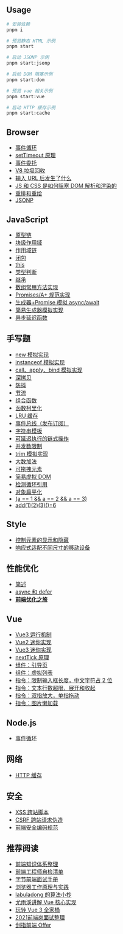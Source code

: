 ## Usage

```sh
# 安装依赖
pnpm i

# 预览静态 HTML 示例
pnpm start

# 启动 JSONP 示例
pnpm start:jsonp

# 启动 DOM 阻塞示例
pnpm start:dom

# 预览 vue 相关示例
pnpm start:vue

# 启动 HTTP 缓存示例
pnpm start:cache
```

## Browser

- [事件循环](./src/browser/event-loop/readme.md)
- [setTimeout 原理](./src/browser/event-loop/setTimeout.md)
- [事件委托](./src/browser/event-delegation/readme.md)
- [V8 垃圾回收](./src/browser/garbage-collection/readme.md)
- [输入 URL 后发生了什么](./src/browser/input-url/readme.md)
- [JS 和 CSS 是如何阻塞 DOM 解析和渲染的](./src/browser/how-js-and-css-block-dom/readme.md)
- [重排和重绘](./src/browser/reflow-and-repaint/readme.md)
- [JSONP](./src/browser/jsonp/client.html)

## JavaScript

- [原型链](./src/js/prototype-chain/readme.md)
- [块级作用域](./src/js/scope/block.md)
- [作用域链](./src/js/scope/chain.md)
- [闭包](./src/js/scope/closure.md)
- [this](./src/js/this/readme.md)
- [类型判断](./src/js/types.js)
- [继承](./src/js/extend.js)
- [数组常用方法实现](./src/js/array.js)
- [Promises/A+ 规范实现](./src/js/promise/index.js)
- [生成器+Promise 模拟 async/await](./src/js/generator/co.js)
- [简易生成器模拟实现](./src/js/generator/index.js)
- [异步延迟函数](./src/js/sleep.js)

## 手写题

- [new 模拟实现](./src/handwritten/fake-new.js)
- [instanceof 模拟实现](./src/handwritten/instance-of.js)
- [call、apply、bind 模拟实现](./src/handwritten/this-func.js)
- [深拷贝](./src/handwritten/deep-clone.js)
- [防抖](./src/handwritten/debounce.js)
- [节流](./src/handwritten/throttle.js)
- [组合函数](./src/handwritten/compose.js)
- [函数柯里化](./src/handwritten/curry.js)
- [LRU 缓存](./src/handwritten/LRU/v2.js)
- [事件总线（发布订阅）](./src/handwritten/event-emitter.js)
- [字符串模板](./src/handwritten/template.js)
- [可延迟执行的链式操作](./src/handwritten/lazy-man.js)
- [并发数限制](./src/handwritten/async-limit/v1.js)
- [trim 模拟实现](./src/handwritten/trim.js)
- [大数加法](./src/handwritten/big-add.js)
- [可拖拽元素](./src/handwritten/drag.html)
- [简易虚拟 DOM](./src/handwritten/vnode.html)
- [检测循环引用](./src/handwritten/has-cycle.js)
- [对象扁平化](./src/handwritten/flatten.js)
- [(a == 1 && a == 2 && a == 3)](./src/handwritten/auto-plus.js)
- [add(1)(2)(3)()=6](./src/handwritten/magic-add.js)

## Style

- [控制元素的显示和隐藏](./src/style/show-or-hide.html)
- [响应式适配不同尺寸的移动设备](./src/style/responsive-by-rem/rem.less)

## 性能优化
- [简述](./src/performance/readme.md)
- [async 和 defer](./src/performance/async-vs-defer.md)
- [**前端优化之旅**](https://www.alienzhou.com/projects/fe-performance-journey/)

## Vue

- [Vue3 运行机制](./src/vue/docs/v3/index.md)
- [Vue2 迷你实现](https://github.com/vue-hotel/mini-vue-2)
- [Vue3 迷你实现](https://github.com/cuixiaorui/mini-vue)
- [nextTick 原理](./src/vue/docs/nextTick/readme.md)
- [组件：引导页](./src/vue/src/components/intro/intro.js)
- [组件：虚拟列表](./src/vue/src/components/virtualList/demo.vue)
- [指令：限制输入框长度，中文字符占 2 位](./src/vue/src/directives/maxlength.js)
- [指令：文本行数超限，展开和收起](./src/vue/src/directives/moreline.js)
- [指令：双指放大，单指拖动](./src/vue/src/directives/zoom.js)
- [指令：图片懒加载](./src/vue/src/directives/lazyload.js)

## Node.js

- [事件循环](./src/node/event-loop/main.js)

## 网络

- [HTTP 缓存](./src/network/cache/readme.md)

## 安全

- [XSS 跨站脚本](./src/security/xss.md)
- [CSRF 跨站请求伪造](./src/security/csrf.md)
- [前端安全编码规范](https://segmentfault.com/a/1190000037657222)

## 推荐阅读

- [前端知识体系整理](https://jsgodroad.com/interview)
- [前端工程师自检清单](https://juejin.cn/post/6844903830887366670#heading-1)
- [字节前端面试手册](https://bytedance.feishu.cn/base/app8Ok6k9qafpMkgyRbfgxeEnet?from=from_copylink)
- [浏览器工作原理与实践](https://time.geekbang.org/column/intro/100033601?code=ioec5oi7MyP4QLb8ZUmXV9OiXdifKAeos3f2AKXPNIo%3D&page=A)
- [labuladong 的算法小抄](https://labuladong.gitee.io/algo/)
- [尤雨溪讲解 Vue 核心实现](https://www.bilibili.com/video/BV1d4411v7UX)
- [玩转 Vue 3 全家桶](https://time.geekbang.org/column/intro/100094401?code=p5I8okGnRHfR67OkuyktunHxGUUgxaVlm02vdhIdVa4%3D&source=app_share&page=A)
- [2021前端岗面试整理](https://juejin.cn/post/6991724298197008421)
- [剑指前端 Offer](https://interview-manual.gitee.io/awesome-interview)
